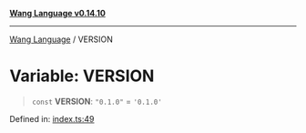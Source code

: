 [**Wang Language v0.14.10**](../README.md)

***

[Wang Language](../globals.md) / VERSION

# Variable: VERSION

> `const` **VERSION**: `"0.1.0"` = `'0.1.0'`

Defined in: [index.ts:49](https://github.com/artpar/wang/blob/914dd143e8b6182e76382164a1f196c5d1006f9d/src/index.ts#L49)
